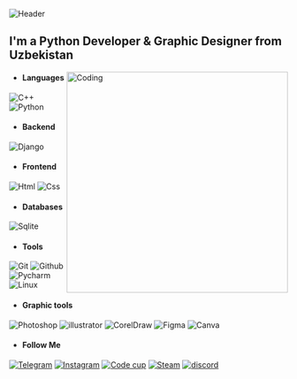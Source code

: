 ![Header](https://github.com/AbduganiOdilov/AbduganiOdilov/blob/main/assets/banner.png)

## I'm a Python Developer & Graphic Designer from Uzbekistan

<img align="right" alt="Coding" width="400" src="https://camo.githubusercontent.com/19db51af5f90f1b152bc0b9078f5fe97053955be5074f03f17019c70345bdcdb/68747470733a2f2f6d69726f2e6d656469756d2e636f6d2f6d61782f313336302f302a37513379765349765f7430696f4a2d5a2e676966">

- #### Languages

![C++](https://img.shields.io/badge/c%2B%2B-black?style=for-the-badge&logo=c%2B%2B)
![Python](https://img.shields.io/badge/python-black?style=for-the-badge&logo=python&logoColor=yellow)

- #### Backend
![Django](https://img.shields.io/badge/django-black?style=for-the-badge&logo=django&logoColor=green)

- #### Frontend
![Html](https://img.shields.io/badge/html5-black?style=for-the-badge&logo=html5&logoColor=%23FF4433)
![Css](https://img.shields.io/badge/Css3-black?style=for-the-badge&logo=Css3&logoColor=blue)

- #### Databases
![Sqlite](https://img.shields.io/badge/sqlite-black?style=for-the-badge&logo=Sqlite&logoColor=white)

- #### Tools
![Git](https://img.shields.io/badge/Git-black?style=for-the-badge&logo=Git&logoColor=%23FF4433)
![Github](https://img.shields.io/badge/Github-black?style=for-the-badge&logo=Github)
![Pycharm](https://img.shields.io/badge/pycharm-black?style=for-the-badge&logo=pycharm&logoColor=green)
![Linux](https://img.shields.io/badge/linux-black?style=for-the-badge&logo=linux&logoColor=white)



- #### Graphic tools
![Photoshop](https://img.shields.io/badge/photoshop-black?style=for-the-badge&logo=adobe-photoshop&logoColor=blue)
![illustrator](https://img.shields.io/badge/illustrator-black?style=for-the-badge&logo=adobe-illustrator&logoColor=orange)
![CorelDraw](https://img.shields.io/badge/CorelDraw-black?style=for-the-badge&logo=CorelDraw&logoColor=green)
![Figma](https://img.shields.io/badge/figma-black?style=for-the-badge&logo=figma&logoColor=pourple)
![Canva](https://img.shields.io/badge/Canva-black?style=for-the-badge&logo=Canva)




- #### Follow Me
[![Telegram](https://img.shields.io/badge/Telegram-black?style=for-the-badge&logo=telegram&logoColor=%2CA9DF)](https://t.me/abdugani_o)
[![Instagram](https://img.shields.io/badge/Instagram-black?style=for-the-badge&logo=instagram&logoColor=%23bc2a8d)](https://www.instagram.com/abdugani.aka/)
[![Code cup](https://img.shields.io/badge/CodeCup-black?style=for-the-badge&logo=telegram&logoColor=%2CA9DF)](https://t.me/CodeCupDev)
[![Steam](https://img.shields.io/badge/steam-black?style=for-the-badge&logo=steam&logoColor=%031331)](https://steamcommunity.com/profiles/76561199111058044/)
[![discord](https://img.shields.io/badge/discord-black?style=for-the-badge&logo=discord&logoColor=%5865F2)](https://discord.gg/9t2Ykmr7wP)
